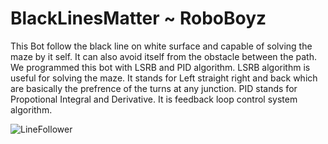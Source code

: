 # BlackLinesMatter ~ RoboBoyz
This Bot follow the black line on white surface and capable of solving the maze by it self. It can also avoid itself from the obstacle between the path. We programmed this bot with LSRB and PID algorithm. LSRB algorithm is useful for solving the maze. It stands for Left straight right and back which are basically the prefrence of the turns at any junction. PID stands for Propotional Integral and Derivative. It is feedback loop control system algorithm.

![LineFollower](.\robot.jpg)

